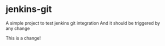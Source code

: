 # jenkins-git

A simple project to test jenkins git integration
And it should be triggered by any change


This is a change! 
